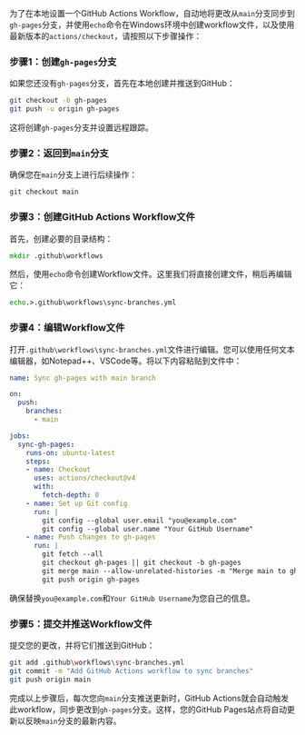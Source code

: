 为了在本地设置一个GitHub Actions Workflow，自动地将更改从`main`分支同步到`gh-pages`分支，并使用`echo`命令在Windows环境中创建workflow文件，以及使用最新版本的`actions/checkout`，请按照以下步骤操作：

### 步骤1：创建`gh-pages`分支

如果您还没有`gh-pages`分支，首先在本地创建并推送到GitHub：

```sh
git checkout -b gh-pages
git push -u origin gh-pages
```

这将创建`gh-pages`分支并设置远程跟踪。

### 步骤2：返回到`main`分支

确保您在`main`分支上进行后续操作：

```sh
git checkout main
```

### 步骤3：创建GitHub Actions Workflow文件

首先，创建必要的目录结构：

```cmd
mkdir .github\workflows
```

然后，使用`echo`命令创建Workflow文件。这里我们将直接创建文件，稍后再编辑它：

```cmd
echo.>.github\workflows\sync-branches.yml
```

### 步骤4：编辑Workflow文件

打开`.github\workflows\sync-branches.yml`文件进行编辑。您可以使用任何文本编辑器，如Notepad++、VSCode等。将以下内容粘贴到文件中：

```yaml
name: Sync gh-pages with main branch

on:
  push:
    branches:
      - main

jobs:
  sync-gh-pages:
    runs-on: ubuntu-latest
    steps:
    - name: Checkout
      uses: actions/checkout@v4
      with:
        fetch-depth: 0
    - name: Set up Git config
      run: |
        git config --global user.email "you@example.com"
        git config --global user.name "Your GitHub Username"
    - name: Push changes to gh-pages
      run: |
        git fetch --all
        git checkout gh-pages || git checkout -b gh-pages
        git merge main --allow-unrelated-histories -m "Merge main to gh-pages"
        git push origin gh-pages
```

确保替换`you@example.com`和`Your GitHub Username`为您自己的信息。

### 步骤5：提交并推送Workflow文件

提交您的更改，并将它们推送到GitHub：

```sh
git add .github\workflows\sync-branches.yml
git commit -m "Add GitHub Actions workflow to sync branches"
git push origin main
```

完成以上步骤后，每次您向`main`分支推送更新时，GitHub Actions就会自动触发此workflow，同步更改到`gh-pages`分支。这样，您的GitHub Pages站点将自动更新以反映`main`分支的最新内容。